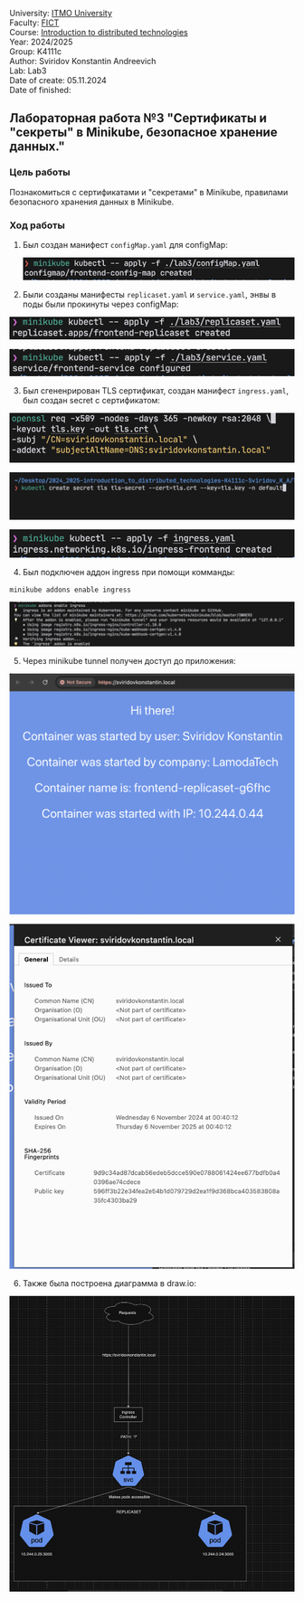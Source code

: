 University: [ITMO University](https://itmo.ru/ru/)</br>
Faculty: [FICT](https://fict.itmo.ru)</br>
Course: [Introduction to distributed technologies](https://github.com/itmo-ict-faculty/introduction-to-distributed-technologies)</br>
Year: 2024/2025</br>
Group: K4111c</br>
Author: Sviridov Konstantin Andreevich</br>
Lab: Lab3</br>
Date of create: 05.11.2024</br>
Date of finished:

## Лабораторная работа №3 "Сертификаты и "секреты" в Minikube, безопасное хранение данных."

### Цель работы

Познакомиться с сертификатами и "секретами" в Minikube, правилами безопасного хранения данных в Minikube.

### Ход работы

1. Был создан манифест `configMap.yaml` для configMap:

   ![](/lab3/screenshots/applyConfigMap.png)

2. Были созданы манифесты `replicaset.yaml` и `service.yaml`, энвы в поды были прокинуты через configMap:

![](/lab3/screenshots/applyReplicaset.png)

![](/lab3/screenshots/applyService.png)

3. Был сгененрирован TLS сертификат, создан манифест `ingress.yaml`, был создан secret с сертификатом:

![](/lab3/screenshots/generateSertificate.png)

![](/lab3/screenshots/createSecret.png)

![](/lab3/screenshots/applyIngress.png)

4. Был подключен аддон ingress при помощи комманды:

```
minikube addons enable ingress
```

![](/lab3/screenshots/enableIngressAddon.png)

5. Через minikube tunnel получен доступ до приложения:

![](/lab3/screenshots/website.png)

![](/lab3/screenshots/certificate.png)

6. Также была построена диаграмма в draw.io:

![](/lab3/screenshots/schema.png)
